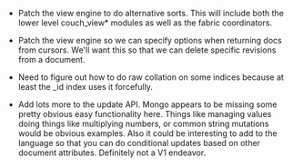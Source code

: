 
* Patch the view engine to do alternative sorts. This will include
  both the lower level couch\_view* modules as well as the fabric
  coordinators.

* Patch the view engine so we can specify options when returning docs
  from cursors. We'll want this so that we can delete specific
  revisions from a document.

* Need to figure out how to do raw collation on some indices because
  at least the _id index uses it forcefully.

* Add lots more to the update API. Mongo appears to be missing some
  pretty obvious easy functionality here. Things like managing values
  doing things like multiplying numbers, or common string mutations
  would be obvious examples. Also it could be interesting to add to
  the language so that you can do conditional updates based on other
  document attributes. Definitely not a V1 endeavor.
